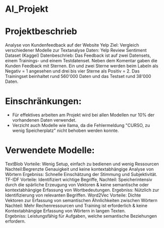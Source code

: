 # AI_Projekt
# Projektbeschrieb
Analyse von Kundenfeedback auf der Website Yelp
Ziel: Vergleich verschiedener Modelle zur Textanalyse
Daten: Yelp Review Sentiment Dataset (Kaggel)
Datenbeschrieb: Das Feedback ist auf zwei Datensets, einem Trainings- und einem Testdatenset. Neben dem Komentar gaben die Kunden Feedback mit Sternen. Ein und zwei Sterne werden beim Labeln als Negativ = 1 angesehen und drei bis vier Sterne als Positiv = 2. Das Trainingset beinhaltet rund 560'000 Daten und das Testset rund 38'000 Daten. 
# Einschränkungen: 
- Für effektives arbeiten am Projekt wird bei allen Modellen nur 10% der vorhandenen Daten verwendet.
- Verzicht auch Modelle wie Ilama, da die Fehlermeldung "CURSO, zu wenig Speicherplatz" nicht behoben werden konnte.
# Verwendete Modelle:
  TextBlob
  Vorteile: Wenig Setup, einfach zu bedienen und wenig Ressourcen
  Nachteil:Begrenzte Genauigkeit und keine kontextabhängige Analyse von Wörtern
  Ergebniss: Schnelle Einschätzung der Stimmung und Subjektivität.
  TF-IDF
  Vorteile: Identifiziert wichtige Begriffe, 
  Nachteil: Speicherintensiv durch die spärliche Erzeugung von Vektoren & keine semantische oder kontextabhängige Erfassung     von Wortbedeutungen. 
  Ergebniss: Nützlich zur Identifizierung von relevanten Begriffen.
  Word2Vec
  Vorteile: Dichte Vektoren zur Erfassung von semantischen Ähnlichkeiten zwischen Wörtern
  Nachteil: Mehr Rechenressourcen und Training ist erforderlich & keine Kontextabhängige Erfassung von Wörtern in langen        Texten.  
  Ergebniss: Leistungsfähig für Aufgaben, welche semantische Beziehungen erfordern. 
